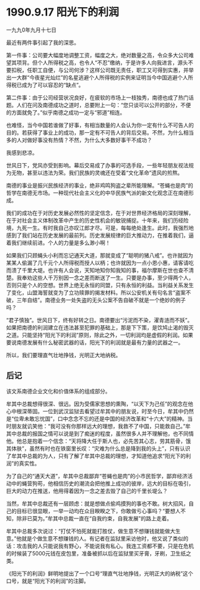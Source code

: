 # 1990.9.17 阳光下的利润

一九九0年九月十七日  
  
 最近有两件事引起了我的深思。  
  
 第一件事：公司要大幅度地调整工资，幅度之大，绝对数量之高，令众多大公司难望其项背。但个人所得税之高，也令人“不忍”缴纳，于是许多人向我进言，源头不要扣税，任职工自便，与公司何涉？这样公司既无责任，职工又可得到实惠，并举出一大群“今夜星光灿烂”的名星逃避个人所得税的实例来证明当今中国逃避个人所得税已成为了可以容忍的“缺点”。  
  
 第二件事：由于公司经营状况良好，在疲软的市场上一枝独秀，南德也成了热门话题。人们在问及南德成功之道时，总要附上一句：“您只谈可以公开的部分，不便的方面就免了。”似乎南德之成功一定与“邪道”相连。  
  
 也难怪，当今中国若谁做了好事，有相当数量的人会认为你一定有什么不可告人的目的。若获得了事业上的成功，那一定有不可告人的背后交易。不然，为什么相当多的人对做好事没有热情？不然，为什么大多数好事干不成功？  
  
 我感到悲凉。  
  
 世风日下，党风亦受到影响。幕后交易成了办事的可选手段，一些年轻朋友视法规为无物，甚至以违法为荣。我们民族的灵魂还在受着“文化革命”遗风的煎熬。  
  
 南德的事业是振兴民族经济的事业，绝非鸡鸣狗盗之辈所能理解。“苍蝇也是肉”的哲学在南德无市场。一种现代社会主义化的中华民族气派的新文化观念正在南德形成。  
  
 我们的成功在于对历史发展必然性的坚定信念，在于对世界经济格局的深刻理解，在于对社会主义体制改革中产生的历史性机会的敏锐捕捉。十年来，我们历经险境，九死一生。有时我自己亦叹江郎才尽。可是，每每绝处逢生。此时，我强烈地感到了我们站在历史发展的最前列。历史发展规律的巨大推动力，在推着我们，逼着我们继续前进。个人的力量是多么渺小啊！  
  
 如果我们只顾蝇头小利而忘记通天大道，那就变成了“聪明的猪八戒”。也许就因为某某人偷漏了几千元个人所得税而授人以柄；也许就因为一点小恩小惠，请客请吃而溃了千里大堤。也许有人会说，天知地知你知我知的事，福尔摩斯在世也查不清楚。我奉劝这些人千万别因一念之差而断送了一生。只要是办事，至少得两个人，否则只是个人的空想。世界上绝无永恒的同盟，只有永恒的利益。当利益关系发生了变化，山盟海誓就变为了立功赎罪的揭发材料。所以公安机关有句名言“盗案不破，三年自结”。南德业务一处失盗的无头公案不告自破不就是一个绝妙的例子吗？  
  
 “君子慎独”。世风日下，终有好转之日。南德要出“污泥而不染，濯青涟而不妖”。如果把南德的利润建立在违法甚至犯罪的基础上，那是下下策，是饮鸠止渴的毁灭之道。只能坚持“阳光下的利润”原则，除此之外，一切利润均是虚假的利润。如果要说南德发展有什么秘密武器的话，阳光下的利润就是最有力量的武器之一。  
  
 所以，我们要理直气壮地挣钱，光明正大地纳税。

## **后记**

该文系南德企业文化和价值体系的组成部分。  
  
 牟其中总裁想得很深、很远。因为受儒家思想的熏陶，“以天下为己任”的观念在他心中根深蒂固。一位到武汉监狱去看望过牟其中的朋友说，时至今日，牟其中仍然是“位卑未敢忘忧国”，口中念念不忘的还是中国的经济改革和“十六大”的精神。当时朋友就讥笑他：“我可没有你那样远大的理想，我救不了中国，只能救自己。”牟其中总裁的报国之情可以说是到了痴迷的程度，虽然很多人并不理解他，也不同情他。他总是抱着一个信念：“天将降大任于斯人也，必先苦其心志，劳其筋骨，饿其体肤”，虽然有时也在铁窗里长叹：“灾难为什么总是降到我的头上”，只有认识了牟其中总裁的为人，只有了解了牟其中总裁的理想，才知道他追求“阳光下的利润”的真实性。  
  
 为了自己的“通天大道”，牟其中总裁鄙弃“苍蝇也是肉”的小市民哲学，鄙弃经济活动中的蝇营狗苟，他相信历史的潮流会把他推上成功的彼岸，远大的目标在吸引，巨大的动力在推送，他用得着因为一念之差去毁了自己的千里长堤么？  
  
 当然，牟其中总裁还有一层顾虑：就是想做点偷鸡摸狗的事也不敢。树大招风，自己的目标已很显眼，一举一动均在众目睽睽之下，你敢做亏心事吗？“要想人不知，除非已莫为。”牟其中总裁一直在“自我约束，自我发展”的路上走着。  
  
 牟其中总裁多次说过：“打仗不怕死就能打胜仗，做生意不想赚钱就能做大生意。”他就是个做生意不想赚钱的人。有记者在监狱里采访他时，他又说了类似的话：攻击我的人只能说我有野心，不能说我有私心。我连工资都不要，只是在危机的时候装了5000元钱在皮包里，准备被抓以后在监狱里买牙膏，牙刷，卫生纸之类。  
  
 《阳光下的利润》鲜明地提出了一个口号“理直气壮地挣钱，光明正大的纳税”这个口号，就是“阳光下的利润”的注脚。  


